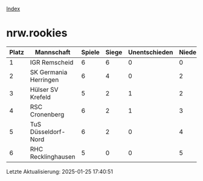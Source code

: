 [Index](./README.md)

# nrw.rookies

| Platz |  Mannschaft |  Spiele |  Siege |  Unentschieden |  Niederlagen |  Tore |  Differenz |  Punkte | 
| --- |  --- |  --- |  --- |  --- |  --- |  --- |  --- |  --- |  
|  1 |   IGR Remscheid |   6 |   6 |   0 |   0 |   43:5 |   38 |   18 |  
|  2 |   SK Germania Herringen |   6 |   4 |   0 |   2 |   28:17 |   11 |   12 |  
|  3 |   Hülser SV Krefeld |   5 |   2 |   1 |   2 |   12:11 |   1 |   7 |  
|  4 |   RSC Cronenberg |   6 |   2 |   1 |   3 |   16:17 |   -1 |   7 |  
|  5 |   TuS Düsseldorf-Nord |   6 |   2 |   0 |   4 |   22:30 |   -8 |   6 |  
|  6 |   RHC Recklinghausen |   5 |   0 |   0 |   5 |   2:43 |   -41 |   0 |  


Letzte Aktualisierung: 2025-01-25 17:40:51